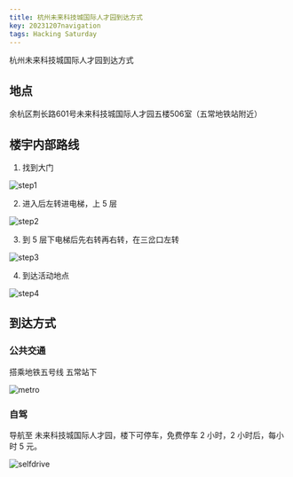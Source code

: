 ```yaml
---
title: 杭州未来科技城国际人才园到达方式
key: 20231207navigation
tags: Hacking Saturday
---
```


杭州未来科技城国际人才园到达方式

## 地点

余杭区荆长路601号未来科技城国际人才园五楼506室（五常地铁站附近）

## 楼宇内部路线

1. 找到大门

![step1](https://raw.githubusercontent.com/hzlug/res2023/main/navigation/s1.jpg)

2. 进入后左转进电梯，上 5 层

![step2](https://raw.githubusercontent.com/hzlug/res2023/main/navigation/s2.jpg)

3. 到 5 层下电梯后先右转再右转，在三岔口左转

![step3](https://raw.githubusercontent.com/hzlug/res2023/main/navigation/s3.jpg)

4. 到达活动地点

![step4](https://raw.githubusercontent.com/hzlug/res2023/main/navigation/s4.jpg)

## 到达方式

### 公共交通

搭乘地铁五号线 五常站下

![metro](https://raw.githubusercontent.com/hzlug/res2023/main/navigation/metro.jpg)

### 自驾

导航至 未来科技城国际人才园，楼下可停车，免费停车 2 小时，2 小时后，每小时 5 元。

![selfdrive](https://raw.githubusercontent.com/hzlug/res2023/main/navigation/selfdrive.jpg)
